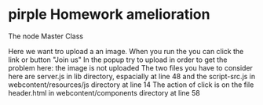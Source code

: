 # pirple Homework amelioration
The node Master Class 

Here we want tro upload a an image. When you run the you can click the link or button "Join us"
In the popup try to upload in order to get the problem here: the image is not uploaded
The two files you have to consider here are server.js in lib directory, espacially at line 48
and the script-src.js in webcontent/resources/js directory at line 14
The action of click is on the file header.html in webcontent/components directory at line 58